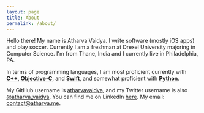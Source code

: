 ```yaml
---
layout: page
title: About
permalink: /about/
---
```


Hello there! My name is Atharva Vaidya. I write software (mostly iOS apps) and play soccer. Currently I am a freshman at Drexel University majoring in Computer Science. I'm from Thane, India and I currently live in Philadelphia, PA.


In terms of programming languages, I am most proficient currently with **[C++][c-link]**, **[Objective-C][objc-link]**, and **[Swift][swift-link]**, and somewhat proficient with **[Python][python-link]**.


My GitHub username is [atharvavaidya][az-gh-link], and my Twitter username is also [@atharva_vaidya][az-tw-link]. You can find me on LinkedIn [here][az-li-link]. My email: [contact@atharva.me][mail-link].

[c-link]:         https://en.wikipedia.org/wiki/C%2B%2B
[objc-link]:      https://developer.apple.com/library/mac/documentation/Cocoa/Conceptual/ProgrammingWithObjectiveC/Introduction/Introduction.html
[swift-link]:     https://developer.apple.com/swift/
[python-link]:    https://www.python.org/

[az-gh-link]:     https://github.com/atharvavaidya/
[az-tw-link]:     https://twitter.com/atharva_vaidya
[az-li-link]:     https://www.linkedin.com/in/atharvavaidya
[mail-link]:      mailto:contact@atharva.me
